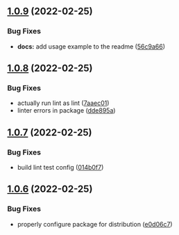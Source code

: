 ## [1.0.9](https://github.com/lukeocodes/supported-formats/compare/v1.0.8...v1.0.9) (2022-02-25)


### Bug Fixes

* **docs:** add usage example to the readme ([56c9a66](https://github.com/lukeocodes/supported-formats/commit/56c9a6637bed5a647d82e0844e074556660775a4))

## [1.0.8](https://github.com/lukeocodes/supported-formats/compare/v1.0.7...v1.0.8) (2022-02-25)


### Bug Fixes

* actually run lint as lint ([7aaec01](https://github.com/lukeocodes/supported-formats/commit/7aaec019ec8f02f31a0b60830e5ef1d9e57f82a1))
* linter errors in package ([dde895a](https://github.com/lukeocodes/supported-formats/commit/dde895a723b944fefdc6165b132ef40a5c317720))

## [1.0.7](https://github.com/lukeocodes/supported-formats/compare/v1.0.6...v1.0.7) (2022-02-25)


### Bug Fixes

* build lint test config ([014b0f7](https://github.com/lukeocodes/supported-formats/commit/014b0f7a45d3b14ba747cc3a11bf1ade1fed9b9e))

## [1.0.6](https://github.com/lukeocodes/supported-formats/compare/v1.0.5...v1.0.6) (2022-02-25)


### Bug Fixes

* properly configure package for distribution ([e0d06c7](https://github.com/lukeocodes/supported-formats/commit/e0d06c7338bdcd509991ec30a72ea62c6e984ea7))
